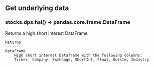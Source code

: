 ## Get underlying data 
### stocks.dps.hsi() -> pandas.core.frame.DataFrame

Returns a high short interest DataFrame

    Returns
    -------
    DataFrame
        High short interest Dataframe with the following columns:
        Ticker, Company, Exchange, ShortInt, Float, Outstd, Industry
